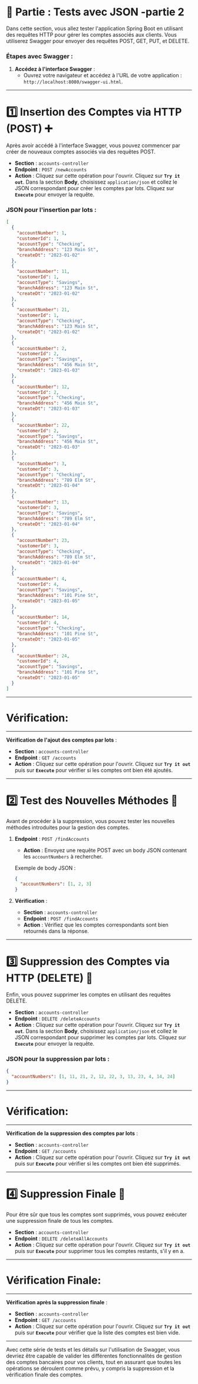 # 🏁 Partie : Tests avec JSON -partie 2

Dans cette section, vous allez tester l'application Spring Boot en utilisant des requêtes HTTP pour gérer les comptes associés aux clients. Vous utiliserez Swagger pour envoyer des requêtes POST, GET, PUT, et DELETE.

### Étapes avec Swagger :

1. **Accédez à l'interface Swagger** :
   - Ouvrez votre navigateur et accédez à l'URL de votre application : `http://localhost:8080/swagger-ui.html`.

---

# 1️⃣ Insertion des Comptes via HTTP (POST) ➕

Après avoir accédé à l'interface Swagger, vous pouvez commencer par créer de nouveaux comptes associés via des requêtes POST.

- **Section** : `accounts-controller`
- **Endpoint** : `POST /newAccounts`
- **Action** : Cliquez sur cette opération pour l'ouvrir. Cliquez sur **`Try it out`**. Dans la section **Body**, choisissez `application/json` et collez le JSON correspondant pour créer les comptes par lots. Cliquez sur **`Execute`** pour envoyer la requête.

### JSON pour l'insertion par lots :

```json
[
  {
    "accountNumber": 1,
    "customerId": 1,
    "accountType": "Checking",
    "branchAddress": "123 Main St",
    "createDt": "2023-01-02"
  },
  {
    "accountNumber": 11,
    "customerId": 1,
    "accountType": "Savings",
    "branchAddress": "123 Main St",
    "createDt": "2023-01-02"
  },
  {
    "accountNumber": 21,
    "customerId": 1,
    "accountType": "Checking",
    "branchAddress": "123 Main St",
    "createDt": "2023-01-02"
  },
  {
    "accountNumber": 2,
    "customerId": 2,
    "accountType": "Savings",
    "branchAddress": "456 Main St",
    "createDt": "2023-01-03"
  },
  {
    "accountNumber": 12,
    "customerId": 2,
    "accountType": "Checking",
    "branchAddress": "456 Main St",
    "createDt": "2023-01-03"
  },
  {
    "accountNumber": 22,
    "customerId": 2,
    "accountType": "Savings",
    "branchAddress": "456 Main St",
    "createDt": "2023-01-03"
  },
  {
    "accountNumber": 3,
    "customerId": 3,
    "accountType": "Checking",
    "branchAddress": "789 Elm St",
    "createDt": "2023-01-04"
  },
  {
    "accountNumber": 13,
    "customerId": 3,
    "accountType": "Savings",
    "branchAddress": "789 Elm St",
    "createDt": "2023-01-04"
  },
  {
    "accountNumber": 23,
    "customerId": 3,
    "accountType": "Checking",
    "branchAddress": "789 Elm St",
    "createDt": "2023-01-04"
  },
  {
    "accountNumber": 4,
    "customerId": 4,
    "accountType": "Savings",
    "branchAddress": "101 Pine St",
    "createDt": "2023-01-05"
  },
  {
    "accountNumber": 14,
    "customerId": 4,
    "accountType": "Checking",
    "branchAddress": "101 Pine St",
    "createDt": "2023-01-05"
  },
  {
    "accountNumber": 24,
    "customerId": 4,
    "accountType": "Savings",
    "branchAddress": "101 Pine St",
    "createDt": "2023-01-05"
  }
]
```

---

# Vérification:

---

**Vérification de l'ajout des comptes par lots** :
- **Section** : `accounts-controller`
- **Endpoint** : `GET /accounts`
- **Action** : Cliquez sur cette opération pour l'ouvrir. Cliquez sur **`Try it out`** puis sur **`Execute`** pour vérifier si les comptes ont bien été ajoutés.

---

# 2️⃣ Test des Nouvelles Méthodes 🧪

Avant de procéder à la suppression, vous pouvez tester les nouvelles méthodes introduites pour la gestion des comptes.

1. **Endpoint** : `POST /findAccounts`
   - **Action** : Envoyez une requête POST avec un body JSON contenant les `accountNumbers` à rechercher.

   Exemple de body JSON :
   ```json
   {
     "accountNumbers": [1, 2, 3]
   }
   ```

2. **Vérification** : 
   - **Section** : `accounts-controller`
   - **Endpoint** : `POST /findAccounts`
   - **Action** : Vérifiez que les comptes correspondants sont bien retournés dans la réponse.

---

# 3️⃣ Suppression des Comptes via HTTP (DELETE) 🚮

Enfin, vous pouvez supprimer les comptes en utilisant des requêtes DELETE.

- **Section** : `accounts-controller`
- **Endpoint** : `DELETE /deleteAccounts`
- **Action** : Cliquez sur cette opération pour l'ouvrir. Cliquez sur **`Try it out`**. Dans la section **Body**, choisissez `application/json` et collez le JSON correspondant pour supprimer les comptes par lots. Cliquez sur **`Execute`** pour envoyer la requête.

### JSON pour la suppression par lots :

```json
{
  "accountNumbers": [1, 11, 21, 2, 12, 22, 3, 13, 23, 4, 14, 24]
}
```

---

# Vérification:

---

**Vérification de la suppression des comptes par lots** :
- **Section** : `accounts-controller`
- **Endpoint** : `GET /accounts`
- **Action** : Cliquez sur cette opération pour l'ouvrir. Cliquez sur **`Try it out`** puis sur **`Execute`** pour vérifier si les comptes ont bien été supprimés.

---

# 4️⃣ Suppression Finale 🚨

Pour être sûr que tous les comptes sont supprimés, vous pouvez exécuter une suppression finale de tous les comptes.

- **Section** : `accounts-controller`
- **Endpoint** : `DELETE /deleteAllAccounts`
- **Action** : Cliquez sur cette opération pour l'ouvrir. Cliquez sur **`Try it out`** puis sur **`Execute`** pour supprimer tous les comptes restants, s'il y en a.

---

# Vérification Finale:

---

**Vérification après la suppression finale** :
- **Section** : `accounts-controller`
- **Endpoint** : `GET /accounts`
- **Action** : Cliquez sur cette opération pour l'ouvrir. Cliquez sur **`Try it out`** puis sur **`Execute`** pour vérifier que la liste des comptes est bien vide.

---

Avec cette série de tests et les détails sur l'utilisation de Swagger, vous devriez être capable de valider les différentes fonctionnalités de gestion des comptes bancaires pour vos clients, tout en assurant que toutes les opérations se déroulent comme prévu, y compris la suppression et la vérification finale des comptes.

